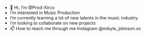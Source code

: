 - 👋 Hi, I’m @Prod-Xirco
- I’m interested in Music Production 
- I’m currently learning a lot of new talents in the music industry.
- I’m looking to collaborate on new projects
- 📫 How to reach me through me Instagram @mikyle_johnson.xo

<!---
Prod-Xirco/Prod-Xirco is a ✨ special ✨ repository because its `README.md` (this file) appears on your GitHub profile.
You can click the Preview link to take a look at your changes.
--->
